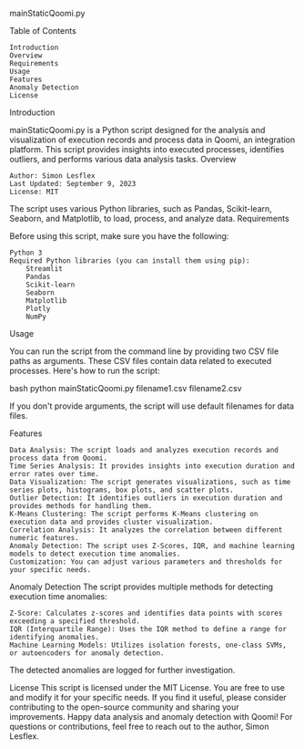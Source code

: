mainStaticQoomi.py


Table of Contents

    Introduction
    Overview
    Requirements
    Usage
    Features
    Anomaly Detection
    License

Introduction

mainStaticQoomi.py is a Python script designed for the analysis and visualization of execution records and process data in Qoomi, an integration platform. This script provides insights into executed processes, identifies outliers, and performs various data analysis tasks.
Overview

    Author: Simon Lesflex
    Last Updated: September 9, 2023
    License: MIT

The script uses various Python libraries, such as Pandas, Scikit-learn, Seaborn, and Matplotlib, to load, process, and analyze data.
Requirements

Before using this script, make sure you have the following:

    Python 3
    Required Python libraries (you can install them using pip):
        Streamlit
        Pandas
        Scikit-learn
        Seaborn
        Matplotlib
        Plotly
        NumPy

Usage

You can run the script from the command line by providing two CSV file paths as arguments. These CSV files contain data related to executed processes. Here's how to run the script:

bash
python mainStaticQoomi.py filename1.csv filename2.csv

If you don't provide arguments, the script will use default filenames for data files.

Features

    Data Analysis: The script loads and analyzes execution records and process data from Qoomi.
    Time Series Analysis: It provides insights into execution duration and error rates over time.
    Data Visualization: The script generates visualizations, such as time series plots, histograms, box plots, and scatter plots.
    Outlier Detection: It identifies outliers in execution duration and provides methods for handling them.
    K-Means Clustering: The script performs K-Means clustering on execution data and provides cluster visualization.
    Correlation Analysis: It analyzes the correlation between different numeric features.
    Anomaly Detection: The script uses Z-Scores, IQR, and machine learning models to detect execution time anomalies.
    Customization: You can adjust various parameters and thresholds for your specific needs.


Anomaly Detection
The script provides multiple methods for detecting execution time anomalies:

    Z-Score: Calculates z-scores and identifies data points with scores exceeding a specified threshold.
    IQR (Interquartile Range): Uses the IQR method to define a range for identifying anomalies.
    Machine Learning Models: Utilizes isolation forests, one-class SVMs, or autoencoders for anomaly detection.

The detected anomalies are logged for further investigation.


License
This script is licensed under the MIT License. You are free to use and modify it for your specific needs. If you find it useful, please consider contributing to the open-source community and sharing your improvements.
Happy data analysis and anomaly detection with Qoomi!
For questions or contributions, feel free to reach out to the author, Simon Lesflex.
